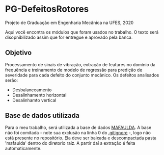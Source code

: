# PG-DefeitosRotores

Projeto de Graduação em Engenharia Mecânica na UFES, 2020

Aqui você encontra os módulos que foram usados no trabalho. O texto será disopnibilizado assim que for entregue e aprovado pela banca.

## Objetivo

Processamento de sinais de vibração, extração de features no domínio da frequência e treinamento de modelo de regressão para predição de severidade para cada defeito do conjunto mecânico. Os defeitos analisados serão:

* Desbalanceamento
* Desalinhamento horizontal
* Desalinhamto vertical

## Base de dados utilizada

Para o meu trabalho, será utilizada a base de dados [MAFAULDA](http://www02.smt.ufrj.br/~offshore/mfs/page_01.html#SEC1). A base não foi comitada - note sua exclusão na linha 0 do [.gitignore](.gitignore) -, logo não está presente no repositório. Ela deve ser baixada e descompactada pasta 'mafaulda' dentro do diretorio raiz. A partir daí a extração é feita automaticamente. 